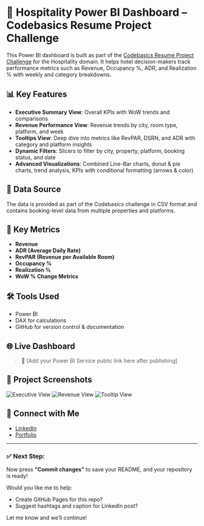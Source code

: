 # 🏨 Hospitality Power BI Dashboard – Codebasics Resume Project Challenge

This Power BI dashboard is built as part of the [Codebasics Resume Project Challenge](https://www.codebasics.io/) for the Hospitality domain. It helps hotel decision-makers track performance metrics such as Revenue, Occupancy %, ADR, and Realization % with weekly and category breakdowns.

## 📊 Key Features

- **Executive Summary View**: Overall KPIs with WoW trends and comparisons
- **Revenue Performance View**: Revenue trends by city, room type, platform, and week
- **Tooltips View**: Deep dive into metrics like RevPAR, DSRN, and ADR with category and platform insights
- **Dynamic Filters**: Slicers to filter by city, property, platform, booking status, and date
- **Advanced Visualizations**: Combined Line-Bar charts, donut & pie charts, trend analysis, KPIs with conditional formatting (arrows & color)

## 📁 Data Source

The data is provided as part of the Codebasics challenge in CSV format and contains booking-level data from multiple properties and platforms.

## 🧠 Key Metrics

- **Revenue**
- **ADR (Average Daily Rate)**
- **RevPAR (Revenue per Available Room)**
- **Occupancy %**
- **Realization %**
- **WoW % Change Metrics**

## 🛠 Tools Used

- Power BI
- DAX for calculations
- GitHub for version control & documentation

## 🌐 Live Dashboard

> 🔗 [Add your Power BI Service public link here after publishing]

## 📸 Project Screenshots

![Executive View](path-to-image/Executive%20View.png)
![Revenue View](path-to-image/Revenue%20View.png)
![Tooltip View](path-to-image/ToolTip%20View.png)

## 🔗 Connect with Me

- [LinkedIn](your-linkedin-url)
- [Portfolio](your-portfolio-site)

---

### ✅ Next Step:
Now press **“Commit changes”** to save your README, and your repository is ready!

Would you like me to help:
- Create GitHub Pages for this repo?  
- Suggest hashtags and caption for LinkedIn post?

Let me know and we’ll continue!

